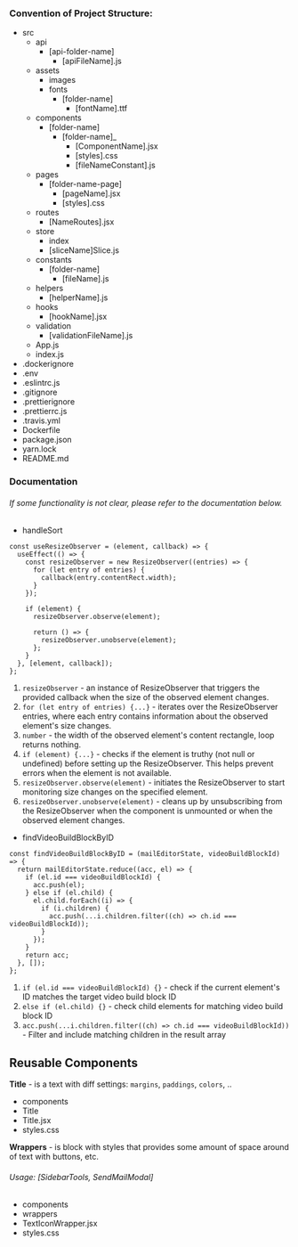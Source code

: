 ### Convention of Project Structure:

- src
  - api
    - [api-folder-name]
      - [apiFileName].js
  - assets
    - images
    - fonts
      - [folder-name]
        - [fontName].ttf
  - components
    - [folder-name]
      - [folder-name]_
        - [ComponentName].jsx
        - [styles].css
        - [fileNameConstant].js
  - pages
    - [folder-name-page]
      - [pageName].jsx
      - [styles].css
  - routes
    - [NameRoutes].jsx
  - store
    - index
    - [sliceName]Slice.js
  - constants
    - [folder-name]
      - [fileName].js
  - helpers
    - [helperName].js
  - hooks
    - [hookName].jsx
  - validation
    - [validationFileName].js
  - App.js
  - index.js
- .dockerignore
- .env
- .eslintrc.js
- .gitignore
- .prettierignore
- .prettierrc.js
- .travis.yml
- Dockerfile
- package.json
- yarn.lock
- README.md

### Documentation

###### If some functionality is not clear, please refer to the documentation below.

- handleSort

```react
const useResizeObserver = (element, callback) => {
  useEffect(() => {
    const resizeObserver = new ResizeObserver((entries) => {
      for (let entry of entries) {
        callback(entry.contentRect.width);
      }
    });

    if (element) {
      resizeObserver.observe(element);

      return () => {
        resizeObserver.unobserve(element);
      };
    }
  }, [element, callback]);
};
```

1. `resizeObserver` - an instance of ResizeObserver that triggers the provided callback when the size of the observed element changes.
2. `for (let entry of entries) {...}` - iterates over the ResizeObserver entries, where each entry contains information about the observed element's size changes.
3. `number` - the width of the observed element's content rectangle, loop returns nothing.
4. `if (element) {...}` - checks if the element is truthy (not null or undefined) before setting up the ResizeObserver. This helps prevent errors when the element is not available.
5. `resizeObserver.observe(element)` - initiates the ResizeObserver to start monitoring size changes on the specified element.
6. `resizeObserver.unobserve(element)` - cleans up by unsubscribing from the ResizeObserver when the component is unmounted or when the observed element changes.

- findVideoBuildBlockByID

```react
const findVideoBuildBlockByID = (mailEditorState, videoBuildBlockId) => {
  return mailEditorState.reduce((acc, el) => {
    if (el.id === videoBuildBlockId) {
      acc.push(el);
    } else if (el.child) {
      el.child.forEach((i) => {
        if (i.children) {
          acc.push(...i.children.filter((ch) => ch.id === videoBuildBlockId));
        }
      });
    }
    return acc;
  }, []);
};
```

1. `if (el.id === videoBuildBlockId) {}` - check if the current element's ID matches the target video build block ID
2. `else if (el.child) {}` - check child elements for matching video build block ID
3. `acc.push(...i.children.filter((ch) => ch.id === videoBuildBlockId))` - Filter and include matching children in the result array

## Reusable Components

**Title** - is a text with diff settings: `margins`, `paddings`, `colors`, ..
- components
 - Title
  - Title.jsx
  - styles.css

**Wrappers** - is block with styles that provides some amount of space around of text with buttons, etc.
###### Usage: [SidebarTools, SendMailModal]
- components
 - wrappers
  - TextIconWrapper.jsx
  - styles.css
